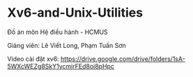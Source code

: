 # Xv6-and-Unix-Utilities

Đồ án môn Hệ điều hành - HCMUS

Giảng viên: Lê Viết Long, Phạm Tuấn Sơn

Video cài đặt xv6: https://drive.google.com/drive/folders/1sA-5WXcWEZg8SkY1ycmirFEd8oi8pHpc
